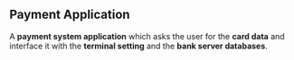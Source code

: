 ## Payment Application

A **payment system application** which asks the user for the **card data** and interface it with the **terminal setting** and the **bank server databases**.
